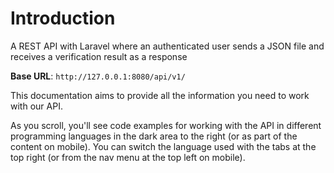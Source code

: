 # Introduction

A REST API with Laravel where an authenticated user sends a JSON file and receives a verification result as a response

<aside>
    <strong>Base URL</strong>: <code>http://127.0.0.1:8080/api/v1/</code>
</aside>

This documentation aims to provide all the information you need to work with our API.

<aside>As you scroll, you'll see code examples for working with the API in different programming languages in the dark area to the right (or as part of the content on mobile).
You can switch the language used with the tabs at the top right (or from the nav menu at the top left on mobile).</aside>

